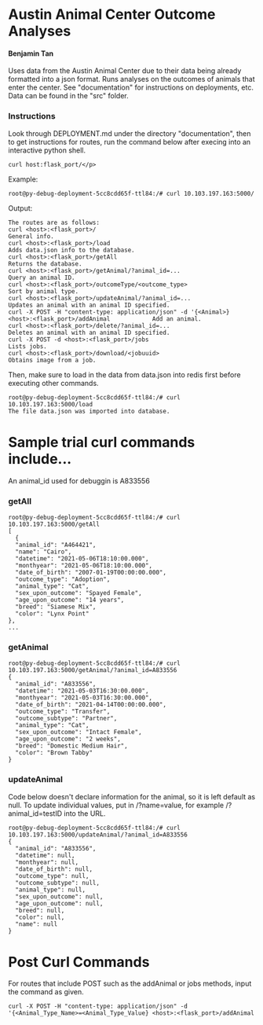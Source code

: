 <h1>Austin Animal Center Outcome Analyses</h1>
<h4>Benjamin Tan</h4>

<p>Uses data from the Austin Animal Center due to their data being already formatted into a json format. Runs analyses on the outcomes of animals that enter the center. See "documentation" for instructions on deployments, etc. Data can be found in the "src" folder.</p>

<h3>Instructions</h3>
<p>Look through DEPLOYMENT.md under the directory "documentation", then to get instructions for routes, run the command below after execing into an interactive python shell.</p>

    curl host:flask_port/</p>
    
<p>Example:</p>

    root@py-debug-deployment-5cc8cdd65f-ttl84:/# curl 10.103.197.163:5000/
    
Output:

    The routes are as follows:
    curl <host>:<flask_port>/                                                                                General info.
    curl <host>:<flask_port>/load                                                                            Adds data.json info to the database.
    curl <host>:<flask_port>/getAll                                                                          Returns the database.
    curl <host>:<flask_port>/getAnimal/?animal_id=...                                                        Query an animal ID.
    curl <host>:<flask_port>/outcomeType/<outcome_type>                                                      Sort by animal type.
    curl <host>:<flask_port>/updateAnimal/?animal_id=...                                                     Updates an animal with an animal ID specified.
    curl -X POST -H "content-type: application/json" -d '{<Animal>} <host>:<flask_port>/addAnimal            Add an animal.
    curl <host>:<flask_port>/delete/?animal_id=...                                                           Deletes an animal with an animal ID specified.
    curl -X POST -d <host>:<flask_port>/jobs                                                                 Lists jobs.
    curl <host>:<flask_port>/download/<jobuuid>                                                              Obtains image from a job.

Then, make sure to load in the data from data.json into redis first before executing other commands.

    root@py-debug-deployment-5cc8cdd65f-ttl84:/# curl 10.103.197.163:5000/load
    The file data.json was imported into database.

<h1>Sample trial curl commands include...</h1>
<p>An animal_id used for debuggin is A833556</p>
<h3>getAll</h3>

    root@py-debug-deployment-5cc8cdd65f-ttl84:/# curl 10.103.197.163:5000/getAll
    [
      {
      "animal_id": "A464421",
      "name": "Cairo",
      "datetime": "2021-05-06T18:10:00.000",
      "monthyear": "2021-05-06T18:10:00.000",
      "date_of_birth": "2007-01-19T00:00:00.000",
      "outcome_type": "Adoption",
      "animal_type": "Cat",
      "sex_upon_outcome": "Spayed Female",
      "age_upon_outcome": "14 years",
      "breed": "Siamese Mix",
      "color": "Lynx Point"
    },
    ...
 
<h3>getAnimal</h3>

    root@py-debug-deployment-5cc8cdd65f-ttl84:/# curl 10.103.197.163:5000/getAnimal/?animal_id=A833556
    {
      "animal_id": "A833556",
      "datetime": "2021-05-03T16:30:00.000",
      "monthyear": "2021-05-03T16:30:00.000",
      "date_of_birth": "2021-04-14T00:00:00.000",
      "outcome_type": "Transfer",
      "outcome_subtype": "Partner",
      "animal_type": "Cat",
      "sex_upon_outcome": "Intact Female",
      "age_upon_outcome": "2 weeks",
      "breed": "Domestic Medium Hair",
      "color": "Brown Tabby"
    }

<h3>updateAnimal</h3>
<p>Code below doesn't declare information for the animal, so it is left default as null. To update individual values, put in /?name=value, for example /?animal_id=testID into the URL.</p>

    root@py-debug-deployment-5cc8cdd65f-ttl84:/# curl 10.103.197.163:5000/updateAnimal/?animal_id=A833556
    {
      "animal_id": "A833556",
      "datetime": null,
      "monthyear": null,
      "date_of_birth": null,
      "outcome_type": null,
      "outcome_subtype": null,
      "animal_type": null,
      "sex_upon_outcome": null,
      "age_upon_outcome": null,
      "breed": null,
      "color": null,
      "name": null
    }

<h1>Post Curl Commands</h1>
<p>For routes that include POST such as the addAnimal or jobs methods, input the command as given.</p>

    curl -X POST -H "content-type: application/json" -d '{<Animal_Type_Name>=<Animal_Type_Value} <host>:<flask_port>/addAnimal
